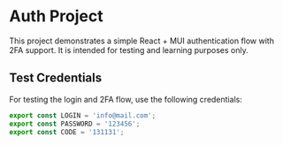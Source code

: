 # Auth Project

This project demonstrates a simple React + MUI authentication flow with 2FA support.
It is intended for testing and learning purposes only.

## Test Credentials

For testing the login and 2FA flow, use the following credentials:

```ts
export const LOGIN = 'info@mail.com';
export const PASSWORD = '123456';
export const CODE = '131131';
```
